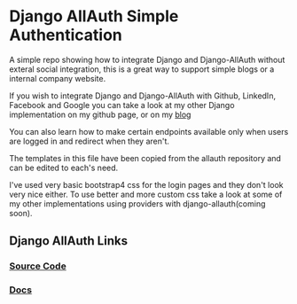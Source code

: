 # Django AllAuth Simple Authentication

A simple repo showing how to integrate Django and Django-AllAuth without exteral social integration, this is a great way to support simple blogs or a internal company website.

If you wish to integrate Django and Django-AllAuth with Github, LinkedIn, Facebook and Google you can take a look at my other Django implementation on my github page, or on my [blog](https://blog.mustansirg.in)

You can also learn how to make certain endpoints available only when users are logged in and redirect when they aren't.

The templates in this file have been copied from the allauth repository and can be edited to each's need.

I've used very basic bootstrap4 css for the login pages and they don't look very nice either. To use better and more custom css take a look at some of my other implementations using providers with django-allauth(coming soon).

## Django AllAuth Links
### [Source Code](https://github.com/pennersr/django-allauth) 
### [Docs](https://django-allauth.readthedocs.io/en/latest/index.html)
